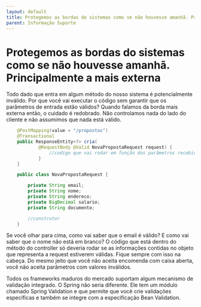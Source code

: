 ```yaml
---
layout: default
title: Protegemos as bordas do sistemas como se não houvesse amanhã. Principalmente a mais externa 
parent: Informação Suporte
---
```

# Protegemos as bordas do sistemas como se não houvesse amanhã. Principalmente a mais externa

Todo dado que entra em algum método do nosso sistema é potencialmente inválido. Por que você vai executar o código sem garantir que os parâmetros de entrada estão válidos? Quando falamos da borda mais externa então, o cuidado é redobrado. Não controlamos nada do lado do cliente e não assumimos que nada está válido.

```java
	@PostMapping(value = "/propostas")
	@Transactional
	public ResponseEntity<?> cria(
			@RequestBody @Valid NovaPropostaRequest request) {
                //codigo que vai rodar em função dos parâmetros recebidos
            }
    }

    public class NovaPropostaRequest {

        private String email;
        private String nome;
        private String endereco;
        private BigDecimal salario;
        private String documento;  

        //construtor
    }  
```

Se você olhar para cima, como vai saber que o email é válido? E como vai saber que o nome não está em branco? O código que está dentro do método do controller só deveria rodar se as informações contidas no objeto que representa a request estiverem válidas. Fique sempre com isso na cabeça. Do mesmo jeito que você não aceita encomenda com caixa aberta, você não aceita parâmetros com valores inválidos. 

Todos os frameworks maduros do mercado suportam algum mecanismo de validação integrado. O Spring não seria diferente. Ele tem um módulo chamado Spring Validation e que permite que você crie validações específicas e também se integre com a especificação Bean Validation. 

